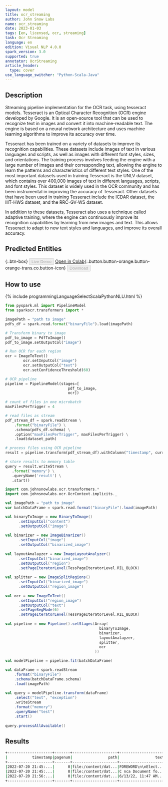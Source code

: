 ```yaml
---
layout: model
title: ocr_streaming
author: John Snow Labs
name: ocr_streaming
date: 2023-01-03
tags: [en, licensed, ocr, streaming]
task: Ocr Streaming
language: en
edition: Visual NLP 4.0.0
spark_version: 3.0
supported: true
annotator: OcrStreaming
article_header:
  type: cover
use_language_switcher: "Python-Scala-Java"
---
```


## Description

Streaming pipeline implementation for the OCR task, using tesseract models. Tesseract is an Optical Character Recognition (OCR) engine developed by Google. It is an open-source tool that can be used to recognize text in images and convert it into machine-readable text. The engine is based on a neural network architecture and uses machine learning algorithms to improve its accuracy over time.

Tesseract has been trained on a variety of datasets to improve its recognition capabilities. These datasets include images of text in various languages and scripts, as well as images with different font styles, sizes, and orientations. The training process involves feeding the engine with a large number of images and their corresponding text, allowing the engine to learn the patterns and characteristics of different text styles. One of the most important datasets used in training Tesseract is the UNLV dataset, which contains over 400,000 images of text in different languages, scripts, and font styles. This dataset is widely used in the OCR community and has been instrumental in improving the accuracy of Tesseract. Other datasets that have been used in training Tesseract include the ICDAR dataset, the IIIT-HWS dataset, and the RRC-GV-WS dataset.

In addition to these datasets, Tesseract also uses a technique called adaptive training, where the engine can continuously improve its recognition capabilities by learning from new images and text. This allows Tesseract to adapt to new text styles and languages, and improve its overall accuracy.

## Predicted Entities

{:.btn-box}
<button class="button button-orange" disabled>Live Demo</button>
[Open in Colab](https://github.com/JohnSnowLabs/spark-ocr-workshop/blob/master/tutorials/Certification_Trainings/6.1.SparkOcrStreamingPDF.ipynb){:.button.button-orange.button-orange-trans.co.button-icon}
<button class="button button-orange" disabled>Download</button>

## How to use

<div class="tabs-box" markdown="1">
{% include programmingLanguageSelectScalaPythonNLU.html %}

```python
from pyspark.ml import PipelineModel
from sparkocr.transformers import *

imagePath = "path to image"
pdfs_df = spark.read.format("binaryFile").load(imagePath)

# Transform binary to image
pdf_to_image = PdfToImage()
pdf_to_image.setOutputCol("image")

# Run OCR for each region
ocr = ImageToText()
        ocr.setInputCol("image")
        ocr.setOutputCol("text")
        ocr.setConfidenceThreshold(60)

# OCR pipeline
pipeline = PipelineModel(stages=[
                            pdf_to_image,
                            ocr])

# count of files in one microbatch
maxFilesPerTrigger = 4 

# read files as stream
pdf_stream_df = spark.readStream \
    .format("binaryFile") \
    .schema(pdfs_df.schema) \
    .option("maxFilesPerTrigger", maxFilesPerTrigger) \
    .load(dataset_path)

# process files using OCR pipeline
result = pipeline.transform(pdf_stream_df).withColumn("timestamp", current_timestamp())

# store results to memory table
query = result.writeStream \
   .format('memory') \
   .queryName('result') \
   .start()
```
```scala
import com.johnsnowlabs.ocr.transformers.*
import com.johnsnowlabs.ocr.OcrContext.implicits._

val imagePath = "path to image"
var batchDataFrame = spark.read.format("binaryFile").load(imagePath)

val binaryToImage = new BinaryToImage()
      .setInputCol("content")
      .setOutputCol("image")
  
val binarizer = new ImageBinarizer()
      .setInputCol("image")
      .setOutputCol("binarized_image")
  
val layoutAnalayzer = new ImageLayoutAnalyzer()
      .setInputCol("binarized_image")
      .setOutputCol("region")
      .setPageIteratorLevel(TessPageIteratorLevel.RIL_BLOCK)
  
val splitter = new ImageSplitRegions()
      .setInputCol("binarized_image")
      .setOutputCol("region_image")
  
val ocr = new ImageToText()
      .setInputCol("region_image")
      .setOutputCol("text")
      .setPageSegMode(6)
      .setPageIteratorLevel(TessPageIteratorLevel.RIL_BLOCK)
      
val pipeline = new Pipeline().setStages(Array(
                                          binaryToImage,
                                          binarizer,
                                          layoutAnalayzer,
                                          splitter,
                                          ocr
                                        ))

val modelPipeline = pipeline.fit(batchDataFrame)

val dataFrame = spark.readStream
    .format("binaryFile")
    .schema(batchDataFrame.schema)
    .load(imagePath)
  
val query = modelPipeline.transform(dataFrame)
    .select("text", "exception")
    .writeStream
    .format("memory")
    .queryName("test")
    .start()
  
query.processAllAvailable()
```
</div>

## Results

```bash
+--------------------+-------+--------------------+--------------------+
|           timestamp|pagenum|                path|                text|
+--------------------+-------+--------------------+--------------------+
|2022-07-20 21:45:...|      0|file:/content/dat...|FOREWORD\n\nElect...|
|2022-07-20 21:45:...|      0|file:/content/dat...|C nca Document fo...|
|2022-07-20 21:56:...|      0|file:/content/dat...|6/13/22, 11:47 AM...|
+--------------------+-------+--------------------+--------------------+
```

